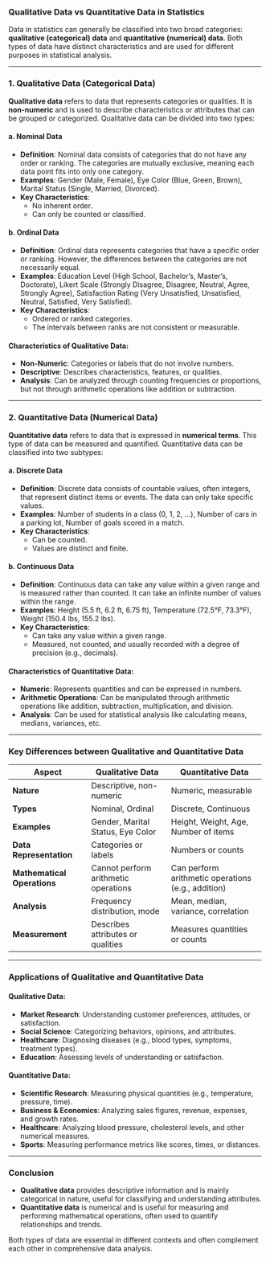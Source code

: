 ### **Qualitative Data vs Quantitative Data in Statistics**

Data in statistics can generally be classified into two broad categories: **qualitative (categorical) data** and **quantitative (numerical) data**. Both types of data have distinct characteristics and are used for different purposes in statistical analysis.

---

### **1. Qualitative Data (Categorical Data)**

**Qualitative data** refers to data that represents categories or qualities. It is **non-numeric** and is used to describe characteristics or attributes that can be grouped or categorized. Qualitative data can be divided into two types:

#### **a. Nominal Data**
- **Definition**: Nominal data consists of categories that do not have any order or ranking. The categories are mutually exclusive, meaning each data point fits into only one category.
- **Examples**: Gender (Male, Female), Eye Color (Blue, Green, Brown), Marital Status (Single, Married, Divorced).
- **Key Characteristics**:
  - No inherent order.
  - Can only be counted or classified.

#### **b. Ordinal Data**
- **Definition**: Ordinal data represents categories that have a specific order or ranking. However, the differences between the categories are not necessarily equal.
- **Examples**: Education Level (High School, Bachelor’s, Master’s, Doctorate), Likert Scale (Strongly Disagree, Disagree, Neutral, Agree, Strongly Agree), Satisfaction Rating (Very Unsatisfied, Unsatisfied, Neutral, Satisfied, Very Satisfied).
- **Key Characteristics**:
  - Ordered or ranked categories.
  - The intervals between ranks are not consistent or measurable.

#### **Characteristics of Qualitative Data:**
- **Non-Numeric**: Categories or labels that do not involve numbers.
- **Descriptive**: Describes characteristics, features, or qualities.
- **Analysis**: Can be analyzed through counting frequencies or proportions, but not through arithmetic operations like addition or subtraction.

---

### **2. Quantitative Data (Numerical Data)**

**Quantitative data** refers to data that is expressed in **numerical terms**. This type of data can be measured and quantified. Quantitative data can be classified into two subtypes:

#### **a. Discrete Data**
- **Definition**: Discrete data consists of countable values, often integers, that represent distinct items or events. The data can only take specific values.
- **Examples**: Number of students in a class (0, 1, 2, …), Number of cars in a parking lot, Number of goals scored in a match.
- **Key Characteristics**:
  - Can be counted.
  - Values are distinct and finite.

#### **b. Continuous Data**
- **Definition**: Continuous data can take any value within a given range and is measured rather than counted. It can take an infinite number of values within the range.
- **Examples**: Height (5.5 ft, 6.2 ft, 6.75 ft), Temperature (72.5°F, 73.3°F), Weight (150.4 lbs, 155.2 lbs).
- **Key Characteristics**:
  - Can take any value within a given range.
  - Measured, not counted, and usually recorded with a degree of precision (e.g., decimals).

#### **Characteristics of Quantitative Data:**
- **Numeric**: Represents quantities and can be expressed in numbers.
- **Arithmetic Operations**: Can be manipulated through arithmetic operations like addition, subtraction, multiplication, and division.
- **Analysis**: Can be used for statistical analysis like calculating means, medians, variances, etc.

---

### **Key Differences between Qualitative and Quantitative Data**

| **Aspect**                | **Qualitative Data**                             | **Quantitative Data**                              |
|---------------------------|-------------------------------------------------|---------------------------------------------------|
| **Nature**                | Descriptive, non-numeric                        | Numeric, measurable                               |
| **Types**                 | Nominal, Ordinal                               | Discrete, Continuous                              |
| **Examples**              | Gender, Marital Status, Eye Color               | Height, Weight, Age, Number of items              |
| **Data Representation**   | Categories or labels                            | Numbers or counts                                 |
| **Mathematical Operations** | Cannot perform arithmetic operations            | Can perform arithmetic operations (e.g., addition)|
| **Analysis**              | Frequency distribution, mode                    | Mean, median, variance, correlation               |
| **Measurement**           | Describes attributes or qualities                | Measures quantities or counts                     |

---

### **Applications of Qualitative and Quantitative Data**

#### **Qualitative Data**:
- **Market Research**: Understanding customer preferences, attitudes, or satisfaction.
- **Social Science**: Categorizing behaviors, opinions, and attributes.
- **Healthcare**: Diagnosing diseases (e.g., blood types, symptoms, treatment types).
- **Education**: Assessing levels of understanding or satisfaction.

#### **Quantitative Data**:
- **Scientific Research**: Measuring physical quantities (e.g., temperature, pressure, time).
- **Business & Economics**: Analyzing sales figures, revenue, expenses, and growth rates.
- **Healthcare**: Analyzing blood pressure, cholesterol levels, and other numerical measures.
- **Sports**: Measuring performance metrics like scores, times, or distances.

---

### **Conclusion**

- **Qualitative data** provides descriptive information and is mainly categorical in nature, useful for classifying and understanding attributes.
- **Quantitative data** is numerical and is useful for measuring and performing mathematical operations, often used to quantify relationships and trends.

Both types of data are essential in different contexts and often complement each other in comprehensive data analysis.
